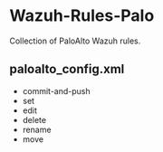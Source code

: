 # Wazuh-Rules-Palo
Collection of PaloAlto Wazuh rules.

## paloalto_config.xml
- commit-and-push
- set
- edit
- delete
- rename
- move

